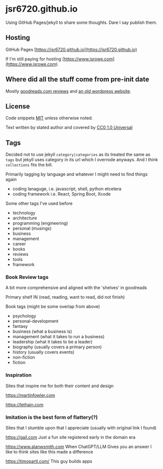 # jsr6720.github.io

Using GitHub Pages/jekyll to share some thoughts. Dare I say publish them.

## Hosting

GitHub Pages [https://jsr6720.github.io](https://jsr6720.github.io)

If I'm still paying for hosting [https://www.jsrowe.com](https://www.jsrowe.com)

## Where did all the stuff come from pre-init date

Mostly [goodreads.com reviews](https://github.com/jsr6720/goodreads-csv-to-md) and [an old wordpress website](https://github.com/jsr6720/wordpress-html-scraper-to-md).

## License

Code snippets [MIT](/CODE-LICENSE) unless otherwise noted.

Text written by stated author and covered by [CC0 1.0 Universal](/LICENSE)

## Tags

Decided not to use jekyll `category|categories` as its treated the same as `tags` but jekyll uses category in its url which I overrode anyways. And I think `collections` fits the bill.

Primarily tagging by language and whatever I might need to find things again

- coding lanaguge, i.e. javascript, shell, python etcetera
- coding framework i.e. React, Spring Boot, Xcode

Some other tags I've used before

- technology
- architecture
- programming (engineering)
- personal (musings)
- business
- management
- career
- books
- reviews
- tools
- framework

### Book Review tags

A bit more comprehensive and aligned with the 'shelves' in goodreads

Primary shelf IN (read, reading, want to read, did not finish)

Book tags (might be some overlap from above)

- psychology
- personal-development
- fantasy
- business (what a business is)
- management (what it takes to run a business)
- leadership (what it takes to be a leader)
- biography (usually covers a primary person)
- history (usually covers events)
- non-fiction
- fiction

### Inspiration

Sites that inspire me for both their content and design

https://martinfowler.com

https://lethain.com


### Imitation is the best form of flattery(?)

Sites that I stumble upon that I appreciate (usually with original link I found)

https://gail.com
Just a fun site registered early in the domain era

https://www.alanwsmith.com
When ChatGPT/LLM Gives you an answer I like to think sites like this made a difference

https://timopartl.com/
This guy builds apps